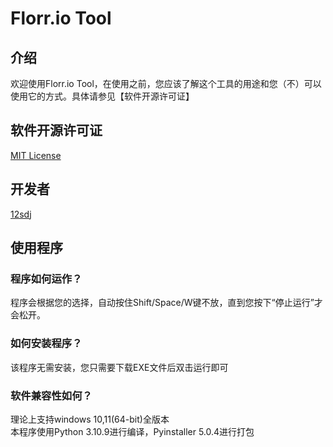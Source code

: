 # Florr.io Tool
## 介绍
欢迎使用Florr.io Tool，在使用之前，您应该了解这个工具的用途和您（不）可以使用它的方式。具体请参见【软件开源许可证】  
## 软件开源许可证
  [MIT License](https://github.com/12sdj/Florr.io-Tool/blob/main/LICENSE)  
## 开发者
  [12sdj](https://github.com/12sdj)  
## 使用程序
### 程序如何运作？
程序会根据您的选择，自动按住Shift/Space/W键不放，直到您按下“停止运行”才会松开。  
### 如何安装程序？
该程序无需安装，您只需要下载EXE文件后双击运行即可  
### 软件兼容性如何？
理论上支持windows 10,11(64-bit)全版本  
本程序使用Python 3.10.9进行编译，Pyinstaller 5.0.4进行打包
